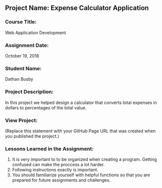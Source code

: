## Project Name:  Expense Calculator Application

### Course Title:
Web Application Development

### Assignment Date:  
October 19, 2018

### Student Name:  
Dathan Busby    

### Project Description:
In this project we helped design a calculator that converts total expenses in dollars to percentages of the total value.

### View Project:
(Replace this statement with your GitHub Page URL that was created when you 
 published the project.)

### Lessons Learned in the Assignment:
1. It is very important to to be organized when creating a program. Getting confused can make the proccess a lot harder.
2. Following instructions exactly is important.
3. You should familiarize yourself with helpful functions so that you are prepared for future assignments and challenges.



